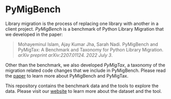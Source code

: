 # PyMigBench
Library migration is the process of replacing one library with another in a client project.
_PyMigBench_ is a benchmark of Python Library Migration that we developed in the paper:
> Mohayeminul Islam, Ajay Kumar Jha, Sarah Nadi.
> PyMigBench and PyMigTax: A Benchmark and Taxonomy for Python Library Migration.
> _arXiv preprint arXiv:2207.01124. 2022 July 3_.

Other than the benchmark, we also developed _PyMigTax_,
a taxonomy of the migration related code changes that we include in PyMigBench.
Please read the [paper](https://arxiv.org/abs/2207.01124) to learn more about PyMigBench and PyMigTax.

This repository contains the benchmark data and the tools to explore the data. Please visit our [website](https://ualberta-smr.github.io/PyMigBench) to learn more about the dataset and the tool.
